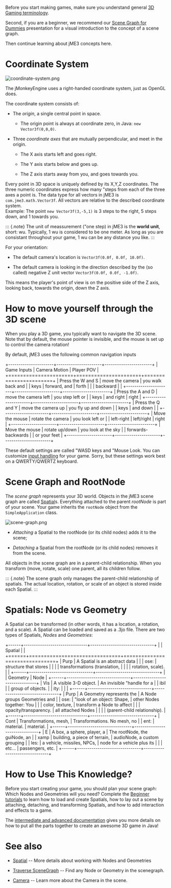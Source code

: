 Before you start making games, make sure you understand general [3D
Gaming terminology](../jme3/terminology).

Second, if you are a beginner, we recommend our [Scene Graph for
Dummies](../jme3/scenegraph_for_dummies) presentation for a visual
introduction to the concept of a scene graph.

Then continue learning about jME3 concepts here.

Coordinate System
=================

![coordinate-system.png](../jme3/intermediate/coordinate-system.png)

The jMonkeyEngine uses a right-handed coordinate system, just as OpenGL
does.

The coordinate system consists of:

-   The *origin*, a single central point in space.

    -   The origin point is always at coordinate zero, in Java:
        `new Vector3f(0,0,0)`.

-   Three *coordinate axes* that are mutually perpendicular, and meet in
    the origin.

    -   The X axis starts left and goes right.

    -   The Y axis starts below and goes up.

    -   The Z axis starts away from you, and goes towards you.

Every point in 3D space is uniquely defined by its X,Y,Z coordinates.
The three numeric coordinates express how many "steps from each of the
three axes a point is. The data type for all vectors in jME3 is
`com.jme3.math.Vector3f`. All vectors are relative to the described
coordinate system.\
Example: The point `new Vector3f(3,-5,1)` is 3 steps to the right, 5
steps down, and 1 towards you.

::: {.note}
The unit of meassurement ("one step) in jME3 is the **world unit**,
short: wu. Typically, 1 wu is considered to be one meter. As long as you
are consistant throughout your game, 1 wu can be any distance you like.
:::

For your orientation:

-   The default camera's location is `Vector3f(0.0f, 0.0f, 10.0f)`.

-   The default camera is looking in the direction described by the (so
    called) negative Z unit vector `Vector3f(0.0f, 0.0f, -1.0f)`.

This means the player's point of view is on the positive side of the Z
axis, looking back, towards the origin, down the Z axis.

How to move yourself through the 3D scene
=========================================

When you play a 3D game, you typically want to navigate the 3D scene.
Note that by default, the mouse pointer is invisible, and the mouse is
set up to control the camera rotation!

By default, jME3 uses the following common navigation inputs

+----------------------+----------------------+-----------------------+
| Game Inputs          | Camera Motion        | Player POV            |
+======================+======================+=======================+
| Press the W and S    | move the camera      | you walk back and     |
| keys                 | forward, and         | forth                 |
|                      | backward             |                       |
+----------------------+----------------------+-----------------------+
| Press the A and D    | move the camera left | you step left or      |
| keys                 | and right            | right                 |
+----------------------+----------------------+-----------------------+
| Press the Q and Y    | move the camera up   | you fly up and down   |
| keys                 | and down             |                       |
+----------------------+----------------------+-----------------------+
| Move the mouse       | rotate the camera    | you look left or      |
| left-right           | left/right           | right                 |
+----------------------+----------------------+-----------------------+
| Move the mouse       | rotate up/down       | you look at the sky   |
| forwards-backwards   |                      | or your feet          |
+----------------------+----------------------+-----------------------+

These default settings are called "WASD keys and "Mouse Look. You can
customize [input handling](../jme3/advanced/input_handling) for your
game. Sorry, but these settings work best on a QWERTY/QWERTZ keyboard.

Scene Graph and RootNode
========================

The *scene graph* represents your 3D world. Objects in the jME3 scene
graph are called [Spatial](../jme3/advanced/spatial)s. Everything
attached to the parent *rootNode* is part of your scene. Your game
inherits the `rootNode` object from the `SimpleApplication` class.

![scene-graph.png](../jme3/intermediate/scene-graph.png)

-   *Attaching* a Spatial to the rootNode (or its child nodes) adds it
    to the scene;

-   *Detaching* a Spatial from the rootNode (or its child nodes) removes
    it from the scene.

All objects in the scene graph are in a parent-child relationship. When
you transform (move, rotate, scale) one parent, all its children follow.

::: {.note}
The scene graph only manages the parent-child relationship of spatials.
The actual location, rotation, or scale of an object is stored inside
each Spatial.
:::

Spatials: Node vs Geometry
==========================

A Spatial can be transformed (in other words, it has a location, a
rotation, and a scale). A Spatial can be loaded and saved as a .3jo
file. There are two types of Spatials, *Nodes* and *Geometries*:

+------+-------------------------------+-------------------------------+
|      | Spatial                       |                               |
+======+===============================+===============================+
| Purp | A Spatial is an abstract data |                               |
| ose: | structure that stores         |                               |
|      | transformations (translation, |                               |
|      | rotation, scale).             |                               |
+------+-------------------------------+-------------------------------+
|      | Geometry                      | Node                          |
+------+-------------------------------+-------------------------------+
| Vis  | A visible 3-D object.         | An invisible "handle for a    |
| ibil |                               | group of objects.             |
| ity: |                               |                               |
+------+-------------------------------+-------------------------------+
| Purp | A Geometry represents the     | A Node groups Geometries and  |
| ose: | "look of an object: Shape,    | other Nodes together: You     |
|      | color, texture,               | transform a Node to affect    |
|      | opacity/transparency.         | all attached Nodes            |
|      |                               | (parent-child relationship).  |
+------+-------------------------------+-------------------------------+
| Cont | Transformations, mesh,        | Transformations. No mesh, no  |
| ent: | material.                     | material.                     |
+------+-------------------------------+-------------------------------+
| E    | A box, a sphere, player, a    | The rootNode, the guiNode, an |
| xamp | building, a piece of terrain, | audioNode, a custom grouping  |
| les: | a vehicle, missiles, NPCs,    | node for a vehicle plus its   |
|      | etc...                        | passengers, etc.              |
+------+-------------------------------+-------------------------------+

How to Use This Knowledge?
==========================

Before you start creating your game, you should plan your scene graph:
Which Nodes and Geometries will you need? Complete the [Beginner
tutorials](../jme3/beginner) to learn how to load and create
Spatials, how to lay out a scene by attaching, detaching, and
transforming Spatials, and how to add interaction and effects to a game.

The [intermediate and advanced
documentation](../jme3.xml#documentation-for-intermediate-users#) gives
you more details on how to put all the parts together to create an
awesome 3D game in Java!

See also
========

-   [Spatial](../jme3/advanced/spatial) -- More details about
    working with Nodes and Geometries

-   [Traverse SceneGraph](../jme3/advanced/traverse_scenegraph) --
    Find any Node or Geometry in the scenegraph.

-   [Camera](../jme3/advanced/camera) -- Learn more about the Camera
    in the scene.
